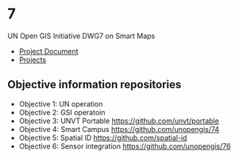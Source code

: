 # 7
UN Open GIS Initiative DWG7 on Smart Maps 

- [Project Document](https://github.com/UNopenGIS/7/wiki/Project-Document)
- [Projects](https://github.com/orgs/UNopenGIS/projects/1/views/1)

## Objective information repositories

- Objective 1: UN operation
- Objective 2: GSI operatoin
- Objective 3: UNVT Portable https://github.com/unvt/portable
- Objective 4: Smart Campus https://github.com/unopengis/74
- Objective 5: Spatial ID https://github.com/spatial-id
- Objective 6: Sensor integration https://github.com/unopengis/76
